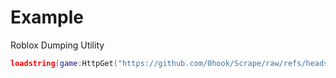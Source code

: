 # Example
Roblox Dumping Utility

```lua
loadstring(game:HttpGet("https://github.com/0hook/Scrape/raw/refs/heads/main/Dump.lua"))()
```